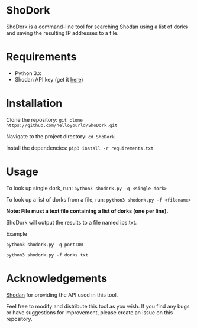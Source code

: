 # ShoDork
ShoDork is a command-line tool for searching Shodan using a list of dorks and saving the resulting IP addresses to a file.

# Requirements

- Python 3.x
- Shodan API key (get it [here](https://account.shodan.io/register))

# Installation

Clone the repository: `git clone https://github.com/helloyourld/ShoDork.git`

Navigate to the project directory: `cd ShoDork`

Install the dependencies: `pip3 install -r requirements.txt`

# Usage

To look up single dork, run: `python3 shodork.py -q <single-dork>`

To look up a list of dorks from a file, run: `python3 shodork.py -f <filename>`

**Note: File must a text file containing a list of dorks (one per line).**

ShoDork will output the results to a file named ips.txt.

Example

`python3 shodork.py -q port:80`

`python3 shodork.py -f dorks.txt`

# Acknowledgements

[Shodan](https://www.shodan.io/) for providing the API used in this tool.

Feel free to modify and distribute this tool as you wish. If you find any bugs or have suggestions for improvement, please create an issue on this repository.

